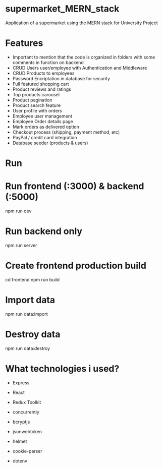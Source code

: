 # supermarket_MERN_stack
Application of a supermarket using the MERN stack for University Project

# Features
-  Important to mention that the code is organized in folders with some comments in function on backend
-  CRUD Users user/employee with Authentication and Middleware 
-  CRUD Products to employees
-  Password Encriptation in database for security
-  Full featured shopping cart
-  Product reviews and ratings
-  Top products carousel
-  Product pagination
-  Product search feature
-  User profile with orders
-  Employee user management
-  Employee Order details page
-  Mark orders as delivered option
-  Checkout process (shipping, payment method, etc)
-  PayPal / credit card integration
-  Database seeder (products & users)

# Run

# Run frontend (:3000) & backend (:5000)
npm run dev

# Run backend only
npm run server

# Create frontend production build
cd frontend
npm run build

# Import data
npm run data:import

# Destroy data
npm run data:destroy

# What technologies i used?
- Express 
- React
- Redux Toolkit
- concurrently
- bcryptjs
- jsonwebtoken
- helmet
- cookie-parser

- dotenv